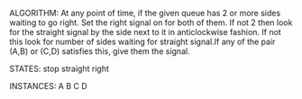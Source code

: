 ALGORITHM:
At any point of time, if the given queue has 2 or more sides waiting to go right. Set the right signal on for both of them. If not 2 then look for the straight signal by the side next to it in anticlockwise fashion. If not this look for number of sides waiting for straight signal.If any of the pair (A,B) or (C,D) satisfies this, give them the signal.

STATES:
stop
straight
right

INSTANCES:
A
B
C
D









